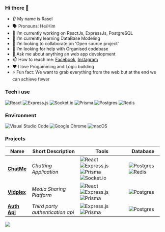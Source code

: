 ### Hi there 👋
* 👂 My name is Rasel
* 🗣️ Pronouns: He/Him
* 🔭 I’m currently working on ReactJs, ExpressJs, PostgreSQL
* 🌱 I’m currently learning DataBase Modeling
* 🤝 I’m looking to collaborate on 'Open source project'
* 🤔 I’m looking for help with Organised codebase
* 💬 Ask me about anything an web app development
* 📫 How to reach me: [Facebook](https://www.facebook.com/RaselDevGet), [Instagram](https://www.instagram.com/rasel_dev)
* ❤️ I love Progamming and Logic building
* ⚡ Fun fact:  We want to grab everything from the web but at the end we can achieve fewer


### Tech i use
![React](https://img.shields.io/badge/react-%2320232a.svg?style=for-the-badge&logo=react&logoColor=%2361DAFB) ![Express.js](https://img.shields.io/badge/express.js-%23404d59.svg?style=for-the-badge&logo=express&logoColor=%2361DAFB) ![Socket.io](https://img.shields.io/badge/Socket.io-black?style=for-the-badge&logo=socket.io&badgeColor=010101) ![Prisma](https://img.shields.io/badge/Prisma-3982CE?style=for-the-badge&logo=Prisma&logoColor=white) ![Postgres](https://img.shields.io/badge/postgres-%23316192.svg?style=for-the-badge&logo=postgresql&logoColor=white) ![Redis](https://img.shields.io/badge/redis-%23DD0031.svg?style=for-the-badge&logo=redis&logoColor=white)

### Environment
![Visual Studio Code](https://img.shields.io/badge/Visual%20Studio%20Code-0078d7.svg?style=for-the-badge&logo=visual-studio-code&logoColor=white) ![Google Chrome](https://img.shields.io/badge/Google%20Chrome-4285F4?style=for-the-badge&logo=GoogleChrome&logoColor=white) ![macOS](https://img.shields.io/badge/mac%20os-000000?style=for-the-badge&logo=macos&logoColor=F0F0F0)


### Projects
| Name | Short Description | Tools | Database |
|------|-------------------|-------|----------|
| [**ChatMe**](https://github.com/Rasel-Dev/ChatMe) | *Chatting Application* | ![React](https://img.shields.io/badge/react-%2320232a.svg?style=for-the-badge&logo=react&logoColor=%2361DAFB) ![Express.js](https://img.shields.io/badge/express.js-%23404d59.svg?style=for-the-badge&logo=express&logoColor=%2361DAFB) ![Prisma](https://img.shields.io/badge/Prisma-3982CE?style=for-the-badge&logo=Prisma&logoColor=white) ![Socket.io](https://img.shields.io/badge/Socket.io-black?style=for-the-badge&logo=socket.io&badgeColor=010101)|![Postgres](https://img.shields.io/badge/postgres-%23316192.svg?style=for-the-badge&logo=postgresql&logoColor=white) ![Redis](https://img.shields.io/badge/redis-%23DD0031.svg?style=for-the-badge&logo=redis&logoColor=white)|
| [**Vidplex**](https://github.com/Rasel-Dev/vidplex) | *Media Sharing Platform* | ![React](https://img.shields.io/badge/react-%2320232a.svg?style=for-the-badge&logo=react&logoColor=%2361DAFB) ![Express.js](https://img.shields.io/badge/express.js-%23404d59.svg?style=for-the-badge&logo=express&logoColor=%2361DAFB) ![Prisma](https://img.shields.io/badge/Prisma-3982CE?style=for-the-badge&logo=Prisma&logoColor=white) | ![Postgres](https://img.shields.io/badge/postgres-%23316192.svg?style=for-the-badge&logo=postgresql&logoColor=white)|
| [**Auth Api**](https://github.com/Rasel-Dev/standalone-auth-api) | *Third party authentication api* | ![Express.js](https://img.shields.io/badge/express.js-%23404d59.svg?style=for-the-badge&logo=express&logoColor=%2361DAFB) ![Prisma](https://img.shields.io/badge/Prisma-3982CE?style=for-the-badge&logo=Prisma&logoColor=white) | ![Postgres](https://img.shields.io/badge/postgres-%23316192.svg?style=for-the-badge&logo=postgresql&logoColor=white)|


![](https://github-readme-stats.vercel.app/api?username=rasel-dev&hide=["issues"]&show_icons=true)
